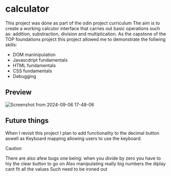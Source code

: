 # calculator
This project was done as part of the odin project curriculum 
The aim is to create a working calcutor interface that carries out basic operations such as: addition, substraction, division and multiplication.
As the capstone of the TOP foundations project this project allowed me to demonstrate the follwing skills:
- DOM maninipulation 
- Javascdript fundamentals
- HTML fundamentals
- CSS fundamentals
- Debugging 


## Preview
![Screenshot from 2024-09-06 17-48-06](https://github.com/user-attachments/assets/8d91a83a-851d-45a8-8350-74567b206db4)

## Future things
When I revisit this project I plan to add functionality to the decimal button aswell as Keyboard mapping allowing users to use the keyboard.
> [!CAUTION]
> There are also afew bugs one being: 
when you divide by zero you have to hiy the clear button to go on 
Also manipulating really big numbers the diplay cant fit all the values
Such need to be ironed out 

